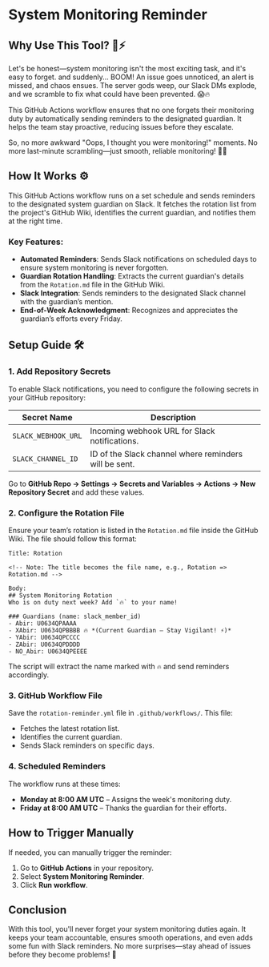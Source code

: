 # System Monitoring Reminder

## Why Use This Tool? 🤖⚡

Let's be honest—system monitoring isn't the most exciting task, and it's easy to forget. and suddenly... BOOM! An issue goes unnoticed, an alert is missed, and chaos ensues. The server gods weep, our Slack DMs explode, and we scramble to fix what could have been prevented. 😱🔥 

This GitHub Actions workflow ensures that no one forgets their monitoring duty by automatically sending reminders to the designated guardian. It helps the team stay proactive, reducing issues before they escalate. 

So, no more awkward "Oops, I thought you were monitoring!" moments. No more last-minute scrambling—just smooth, reliable monitoring! 🚀💪

## How It Works ⚙️

This GitHub Actions workflow runs on a set schedule and sends reminders to the designated system guardian on Slack. It fetches the rotation list from the project's GitHub Wiki, identifies the current guardian, and notifies them at the right time.

### Key Features:
- **Automated Reminders**: Sends Slack notifications on scheduled days to ensure system monitoring is never forgotten.
- **Guardian Rotation Handling**: Extracts the current guardian's details from the `Rotation.md` file in the GitHub Wiki.
- **Slack Integration**: Sends reminders to the designated Slack channel with the guardian’s mention.
- **End-of-Week Acknowledgment**: Recognizes and appreciates the guardian’s efforts every Friday.

## Setup Guide 🛠️

### 1. Add Repository Secrets
To enable Slack notifications, you need to configure the following secrets in your GitHub repository:

| Secret Name           | Description |
|----------------------|-------------|
| `SLACK_WEBHOOK_URL`  | Incoming webhook URL for Slack notifications. |
| `SLACK_CHANNEL_ID`   | ID of the Slack channel where reminders will be sent. |

Go to **GitHub Repo → Settings → Secrets and Variables → Actions → New Repository Secret** and add these values.

### 2. Configure the Rotation File
Ensure your team’s rotation is listed in the `Rotation.md` file inside the GitHub Wiki. The file should follow this format:

```
Title: Rotation

<!-- Note: The title becomes the file name, e.g., Rotation => Rotation.md -->

Body:
## System Monitoring Rotation  
Who is on duty next week? Add `🔥` to your name!

### Guardians (name: slack_member_id)
- Abir: U0634QPAAAA   
- XAbir: U0634QPBBBB 🔥 *(Current Guardian – Stay Vigilant! ⚡)*
- YAbir: U0634QPCCCC
- ZAbir: U0634QPDDDD  
- NO_Abir: U0634QPEEEE
```

The script will extract the name marked with `🔥` and send reminders accordingly.

### 3. GitHub Workflow File
Save the `rotation-reminder.yml` file in `.github/workflows/`. This file:
- Fetches the latest rotation list.
- Identifies the current guardian.
- Sends Slack reminders on specific days.

### 4. Scheduled Reminders
The workflow runs at these times:
- **Monday at 8:00 AM UTC** – Assigns the week's monitoring duty.
- **Friday at 8:00 AM UTC** – Thanks the guardian for their efforts.

## How to Trigger Manually
If needed, you can manually trigger the reminder:
1. Go to **GitHub Actions** in your repository.
2. Select **System Monitoring Reminder**.
3. Click **Run workflow**.

## Conclusion
With this tool, you'll never forget your system monitoring duties again. It keeps your team accountable, ensures smooth operations, and even adds some fun with Slack reminders. No more surprises—stay ahead of issues before they become problems! 🚀

